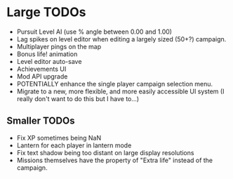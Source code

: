 # Large TODOs
- Pursuit Level AI (use % angle between 0.00 and 1.00)
- Lag spikes on level editor when editing a largely sized (50+?) campaign.
- Multiplayer pings on the map
- Bonus life! animation
- Level editor auto-save
- Achievements UI
- Mod API upgrade
- POTENTIALLY enhance the single player campaign selection menu.
- Migrate to a new, more flexible, and more easily accessible UI system (I really don't want to do this but I have to...)

## Smaller TODOs
- Fix XP sometimes being NaN
- Lantern for each player in lantern mode
- Fix text shadow being too distant on large display resolutions
- Missions themselves have the property of "Extra life" instead of the campaign.
